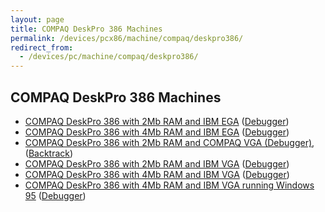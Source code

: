 ```yaml
---
layout: page
title: COMPAQ DeskPro 386 Machines
permalink: /devices/pcx86/machine/compaq/deskpro386/
redirect_from:
  - /devices/pc/machine/compaq/deskpro386/
---
```


COMPAQ DeskPro 386 Machines
---

* [COMPAQ DeskPro 386 with 2Mb RAM and IBM EGA](ega/2048kb/) ([Debugger](ega/2048kb/debugger/))
* [COMPAQ DeskPro 386 with 4Mb RAM and IBM EGA](ega/4096kb/) ([Debugger](ega/4096kb/debugger/))
* [COMPAQ DeskPro 386 with 2Mb RAM and COMPAQ VGA (Debugger)](other/2048kb/debugger/),([Backtrack](other/2048kb/debugger/backtrack/))
* [COMPAQ DeskPro 386 with 2Mb RAM and IBM VGA](vga/2048kb/) ([Debugger](vga/2048kb/debugger/))
* [COMPAQ DeskPro 386 with 4Mb RAM and IBM VGA](vga/4096kb/) ([Debugger](vga/4096kb/debugger/))
* [COMPAQ DeskPro 386 with 4Mb RAM and IBM VGA running Windows 95](/disks/pcx86/windows/win95/4.00.950/) ([Debugger](/disks/pcx86/windows/win95/4.00.950/debugger/))
